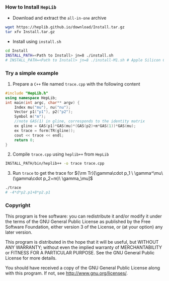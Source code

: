 ### **How** to Install `HepLib`
- Download and extract the `all-in-one` archive
```bash
wget https://heplib.github.io/download/Install.tar.gz
tar xfv Install.tar.gz
```

- Install using `install.sh`
```bash
cd Install
INSTALL_PATH=<Path to Install> jn=8 ./install.sh
# INSTALL_PATH=<Path to Install> jn=8 ./install-M1.sh # Apple Silicon Chip
```

### **Try** a simple example
1. Prepare a `C++` file named `trace.cpp` with the following content
```cpp
#include "HepLib.h"
using namespace HepLib;
int main(int argc, char** argv) {
    Index mu("mu"), nu("nu");
    Vector p1("p1"), p2("p2");
    Symbol m("m");
    //note GAS(1) in gline, corresponds to the identity matrix
    ex gline = GAS(p1)*GAS(mu)*(GAS(p2)+m*GAS(1))*GAS(mu);
    ex trace = form(TR(gline));
    cout << trace << endl;
    return 0;
}
```

2. Compile `trace.cpp` using `heplib++` from `HepLib`
```bash
INSTALL_PATH/bin/heplib++ -o trace trace.cpp
```

3. Run `trace` to get the trace for ${\rm Tr}[\gamma\cdot p_1 \ \gamma^\mu\ (\gamma\cdot p_2+m)\ \gamma_\mu]$
```bash
./trace
# -4*d*p2.p1+8*p2.p1
``` 



### Copyright 


This program is free software: you can redistribute it and/or modify
it under the terms of the GNU General Public License as published by
the Free Software Foundation, either version 3 of the License, or
(at your option) any later version.

This program is distributed in the hope that it will be useful,
but WITHOUT ANY WARRANTY; without even the implied warranty of
MERCHANTABILITY or FITNESS FOR A PARTICULAR PURPOSE.  See the
GNU General Public License for more details.

You should have received a copy of the GNU General Public License
along with this program.  If not, see http://www.gnu.org/licenses/.
